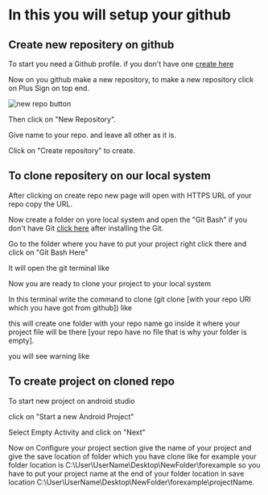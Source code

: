 # In this you will setup your github

## Create new repositery on github

To start you need a Github profile. if you don't have one [create here](https://github.com/join?source=header-home)

Now on you github make a new repository, to make a new repository click on Plus Sign on top end.

![new repo button](https://github.com/technojam/pre-membership-task/blob/master/Android%20Task/Task3/image/New%20repo.PNG)

Then click on "New Repository".

Give name to your repo. and leave all other as it is.

Click on "Create repository" to create.

## To clone repositery on our local system

After clicking on create repo new page will open with HTTPS URL of your repo copy the URL.

Now create a folder on yore local system and open the "Git Bash" if you don't have Git [click here](https://git-scm.com/downloads)
after installing the Git.

Go to the folder where you have to put your project right click there and click on "Git Bash Here"

It will open the git terminal like

Now you are ready to clone your project to your local system

In this terminal write the command to clone (git clone [with your repo URl which you have got from github]) like

this will create one folder with your repo name go inside it where your project file will be there
[your repo have no file that is why your folder is empty].

you will see warning like

## To create project on cloned repo

To start new project on android studio

click on "Start a new Android Project"

Select Empty Activity and click on "Next"

Now on Configure your project section give the name of your project and give the save location of folder which you have clone like
for example your folder location is C:\User\UserName\Desktop\NewFolder\forexample
so you have to put your project name at the end of your folder location in save location C:\User\UserName\Desktop\NewFolder\forexample\projectName.
